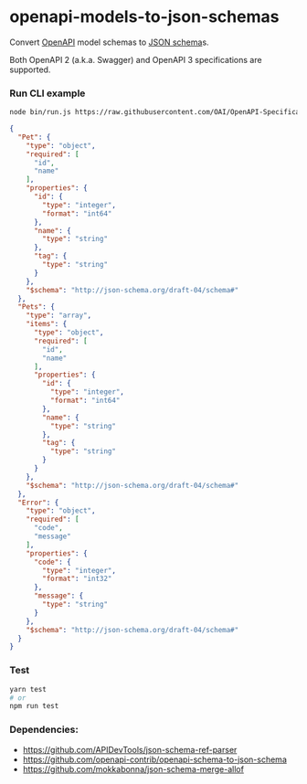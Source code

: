 # openapi-models-to-json-schemas

Convert [OpenAPI](https://swagger.io/docs/specification/about) model schemas to [JSON schema](https://json-schema.org)s.

Both OpenAPI 2 (a.k.a. Swagger) and OpenAPI 3 specifications are supported.

### Run CLI example
```bash
node bin/run.js https://raw.githubusercontent.com/OAI/OpenAPI-Specification/master/examples/v3.0/petstore.yaml
```

```json
{
  "Pet": {
    "type": "object",
    "required": [
      "id",
      "name"
    ],
    "properties": {
      "id": {
        "type": "integer",
        "format": "int64"
      },
      "name": {
        "type": "string"
      },
      "tag": {
        "type": "string"
      }
    },
    "$schema": "http://json-schema.org/draft-04/schema#"
  },
  "Pets": {
    "type": "array",
    "items": {
      "type": "object",
      "required": [
        "id",
        "name"
      ],
      "properties": {
        "id": {
          "type": "integer",
          "format": "int64"
        },
        "name": {
          "type": "string"
        },
        "tag": {
          "type": "string"
        }
      }
    },
    "$schema": "http://json-schema.org/draft-04/schema#"
  },
  "Error": {
    "type": "object",
    "required": [
      "code",
      "message"
    ],
    "properties": {
      "code": {
        "type": "integer",
        "format": "int32"
      },
      "message": {
        "type": "string"
      }
    },
    "$schema": "http://json-schema.org/draft-04/schema#"
  }
}
```

### Test
```bash
yarn test
# or
npm run test
```

### Dependencies:
- https://github.com/APIDevTools/json-schema-ref-parser
- https://github.com/openapi-contrib/openapi-schema-to-json-schema
- https://github.com/mokkabonna/json-schema-merge-allof